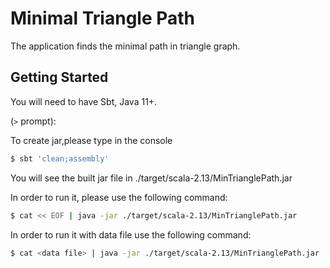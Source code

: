 # Minimal Triangle Path

The application finds the minimal path in triangle graph.

## Getting Started

You will need to have Sbt, Java 11+.

(`>` prompt):

To create jar,please type in the console
```bash
$ sbt 'clean;assembly'
```

You will see the built jar file in ./target/scala-2.13/MinTrianglePath.jar

In order to run it, please use the following command:
```bash
$ cat << EOF | java -jar ./target/scala-2.13/MinTrianglePath.jar
```

In order to run it with data file use the following command:
```bash
$ cat <data file> | java -jar ./target/scala-2.13/MinTrianglePath.jar
```
